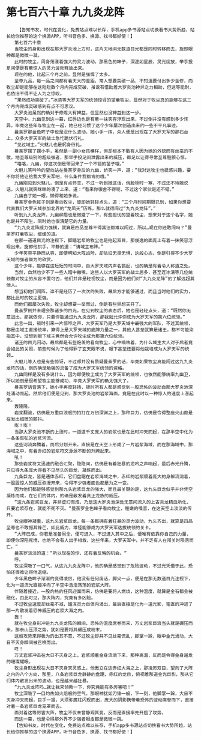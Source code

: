 # 第七百六十章 九九炎龙阵
        【告知书友，时代在变化，免费站点难以长存，手机app多书源站点切换看书大势所趋，站长给你推荐的这个换源APP，听书音色多、换源、找书都好使！】
       第七百六十章
       当牧尘的身影出现在那大罗炎池上方时，这片天地间无数道目光都是同时转移而去，旋即眼神都是微微一凝。
       此时的牧尘，周身荡漾着强大的灵力波动，那黑色的眸子，深邃如星辰，灵光绽放，举手投足间便是有着惊人的灵力波动释放出来。
       现在的他，比起三个月之前，显然是强悍了太多。
       至尊九品，每一品之间都有着天大的差距，常人想要突破一品，不知道要付出多少苦修，而牧尘却是能够在这短短数个月内完成突破，虽说有借助着大罗炎池神异之力相助，但这等能耐，也依旧不得不让人为之惊叹。
       “果然成功突破了。”冰清等大罗天军的统领惊讶的望着牧尘，显然对于牧尘真的能够在这三个月内完成突破感到有点不可思议。
       大罗炎池虽然的确对于修炼大有裨益，但显然也没裨益到这一步。
       天空中，九幽见到这一幕，红唇边也是有着一抹笑容浮现出来，不过倒并没有感到多少诧异，毕竟这些年与牧尘在一起，她已经习惯了这个少年屡次创造出来的一些不平凡事迹。
       曼荼罗那金色眸子中也是没什么波动，她小手一挥，众人便是出现在了大罗天军的那石台上，众多大罗天军的战士急忙跪伏行礼。
       “见过域主。”火魅儿也是躬身行礼。
       曼荼罗摆了摆小手，虽然是一副小女孩模样，但却根本不敢有人因为她的外貌而有丝毫的不敬，地至尊级别的超级强者，那举手投足间泄露出来的威压，都足以让得寻常至尊胆颤心惊。
       “咯咯，九幽，你这次倒是带回来了一个不错的苗子哦。”
       火魅儿笑吟吟的望向站在曼荼罗身后的九幽，娇笑一声，道：“我对这牧尘也挺感兴趣，要不你将他让给我大罗天军吧，什么条件我都肯的哦。”
       九幽刚见到火魅儿，倒是有点怀念，不过一听到她这话，俏脸顿时一寒，不过还不待她说话，火魅儿就笑眯眯的凑了上来，道：“看来你很舍不得呢，不过这个家伙是还不错。”
       九幽白了她一眼，懒得和她多说。
       曼荼罗金色眸子则是看向牧尘，旋即她轻轻点头，道：“三个月时间期限已到，如果你想要代表我们大罗天域参加北界的“龙凤天”历练，那么就得闯过“九九炎龙阵”。”
       听到九九炎龙阵，九幽柳眉也是微蹙了一下，有些担忧的望着牧尘，想来对于这个名字，她也是并不陌生，同时她也很清楚它的力量。
       “九九炎龙阵威力强横，就算是四品至尊不得其法都难以闯过，所以…现在你还敢闯吗？”曼荼罗盯着牧尘，缓缓的道。
       在那一道道目光的注视下，脚踏岩浆的牧尘也是抬起双目，那俊逸的面庞上有着一抹笑容浮现出来，旋即他拱手，平静的道：“请域主布阵。”
       少年笑容平静而从容，即便明知大阵凶险，却依旧无畏无惧，这般心态，倒是引得不少大罗天域的强者颇为的欣赏。
       这个少年，能够在这短短的时间中，自大罗天域内声名鹊起，也的确是有着令人称道之处。
       当然，自然也少不了一些人暗中撇嘴，这些人以大罗天军的战士居多，甚至连冰清等几位统领都对牧尘的从容不置可否，他们并非是轻视牧尘，而是因为他们对“九九炎龙阵”的了解远超其他人。
       想当初他们闯阵，谁不是经历了一次次的失败，最后方才能够通过，而且当时他们的实力，都比此时的牧尘更强。
       而他们都屡次失败，牧尘却想要一举而过，倒是有些异想天开了。
       曼荼罗倒并未理会那诸多的目光，在见到牧尘的表态后，她也是轻轻点头，道：“既然你无意退出，那就依你，只要你能通过九九炎龙阵，那我就允许你成为大罗天军的第六位统领。”
       此言一出，顿时引来一片惊哗之声，大罗天军乃是大罗天域中最强大的军队，不过其统领，都是由域主直接统率，算得上是大罗天域的底牌力量之一，其他人甚至就算是诸王，都不可能染指其中，没想到眼下域主竟然会允许牧尘成为那第六位统领。
       诸王的目光闪动，最后都是有些艳羡的看向牧尘，心中嘀咕着，为什么域主大人对于后者竟会如此的关照，前些时候为了他得罪了玄天殿不说，眼下甚至还要将他栽培成为大罗天军的统领…
       火魅儿等人也是有些惊讶，不过却并没有质疑曼荼罗的话，毕竟如果牧尘真能闯过这九九炎龙阵的话，倒的确是勉强的具备了成为大罗天军统领的资格。
       九幽同样是没有多说什么，因为即便牧尘成为了大罗天军的统领，也依然能够统率九幽卫，所以她倒是很希望牧尘能够成功，毕竟大罗天军的确太强大了。
       曼荼罗话音落下，她小手再度轻扬，顿时所有人都是感觉到一股恐怖的波动自那大罗炎池深处涌动而起，然后他们便是见到，那大罗炎池的岩浆海面，竟是在此时以一种惊人的速度上涨起来。
       轰隆隆。
       岩浆翻滚，仿佛是万重巨浪般的拍打在万仞深渊之上，那种巨力，仿佛是令得整座火山都是在发出细微的颤抖。
       嘭！嘭！
       当那大罗炎池不断的上涨时，一道道千丈庞大的岩浆也是在此时冲天而起，在那半空中化为一条条恢弘的岩浆河流。
       这些河流奔腾着，而后分划开来，直接是在天空上形成了一片岩浆海域，而在那海域中，那海域之中，有着赤红的岩浆符文源源不断的升腾起来。
       吼！
       那些岩浆符文迅速的融合汇聚，隐隐间，仿佛是有着狂暴的龙吟之声响起，最后赤光升腾，只见得九条庞大得看不见尽头的巨龙，凝炼而出。
       九条巨龙，皆是通体赤红，它们盘踞在岩浆海域之中，赤红的岩浆顺着庞大的身躯流淌着，一股股惊人的威压弥漫开来，令得不少强者面色都是为之一变。
       因为他们都能够感觉到那九头岩浆巨龙的强大，而且最关键的是，这九头巨龙似乎并非凭空凝炼而成，在它们的体内，的确是散发着真正龙族的威压。
       “这九条岩浆巨龙，并非虚幻而成，乃是这大罗炎池深处无意间流入的上古炎龙精血所化，只要岩浆存在，就能不死不灭。“曼荼罗金色眸子看向牧尘，稚嫩的嗓音，在这天空上淡淡的传开。
       牧尘眼神凝重，这九头岩浆巨龙，每一条都拥有着狂暴的灵力波动，九头齐出，就算是四品至尊也不敢憾其锋芒，如此威力，难怪能够成为大罗天军选拔统领的关卡。
       “大阵已成，你若是准备周全，便可进入，不过进入其中之后，便唯有依靠你自己的力量，即便你深陷死境，也绝不会有人出手相救，这些年来，大罗天军中，并不乏有人在闯关时陨落而亡。“
       曼荼罗淡淡的道：“所以现在的你，还有着反悔的机会。“
       呼。
       牧尘深吸了一口气，从这九九炎龙阵中，他的确是感觉到了危险波动，不过光凭借于此，恐怕还很难让得他退缩。
       少年黑色眸子渐渐的变得凌厉，他没有任何废话，脚尖一点，便是在那无数道目光注视下，化为一道流光直接冲向了半空中浩浩荡荡的岩浆大阵。
       伴随着接近，一股灼热的狂风迎面而来，仿佛是要将人燃烧，这种温度，就算是金石都会被融化，由此可见，那大阵内，究竟有多凶险。
       不过牧尘速度却丝毫不减，雄浑灵力自体内涌出，最后直接是化为一道光影，笔直的冲进了那一片散发着恐怖威压的岩浆大海之内。
       轰！
       就在牧尘身形冲进九九炎龙阵的瞬间，恐怖的温度席卷而来，万丈岩浆巨浪当头就是碾压而来，那泰山压顶之势，犹如是要将其碾压成粉末。
       这般攻势来得极为的出其不意，不过牧尘却并不见丝毫慌乱，脚掌一跺，眼中金光涌动，大日不灭身瞬间被召唤而出。
       咚！
       万丈岩浆冲击在大日不灭身之上，岩浆顺着金身流淌下来，那种高温，反而是令得金身越发的璀璨耀眼。
       牧尘身形出现在大日不灭身天灵感上，他傲立在这赤红大海之上，那凌厉双目，望向了大阵之内的八个方向，那里，八条岩浆巨龙静静的盘踞，赤红的龙目，俯视着那道金光巨影，那从它们体内散发出来的波动，也是越来越狂暴。
       “九九炎龙阵吗…就让我来领教一下，你究竟能有多厉害吧！“
       牧尘深吸了一口灼热如火焰般的空气，那眼神犹如刀锋一般，下一刻，他脚掌一跺，大日不灭身冲天而起，巨手一握，大须弥魔柱闪现而出，庞大的阴影携带着恐怖的波动席卷而下，直接对着一条岩浆巨龙笼罩而去。
       面对着这等厉害大阵，牧尘不仅未曾静观其变，反而是直接率先开启了攻势。
       而这一幕，也是令得那外界不少强者眼皮都是微微一跳。
       【告知书友，时代在变化，免费站点难以长存，手机app多书源站点切换看书大势所趋，站长给你推荐的这个换源APP，听书音色多、换源、找书都好使！】